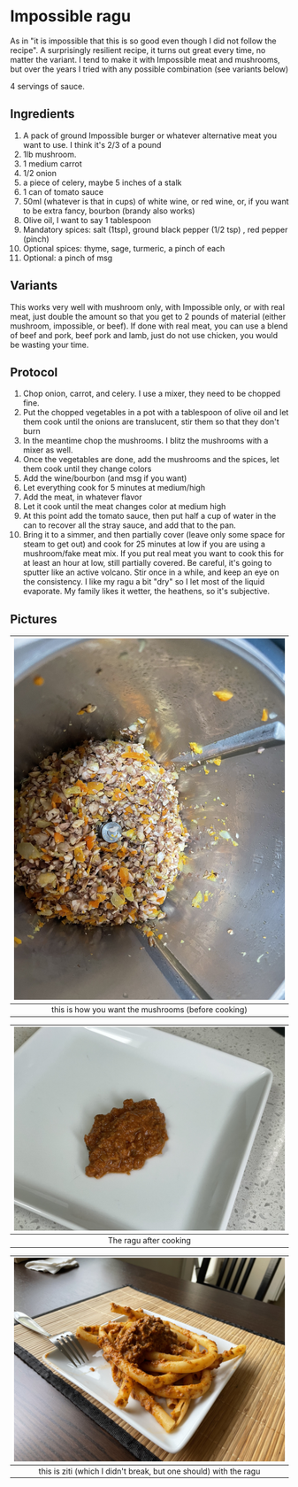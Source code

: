 # Impossible ragu

As in "it is impossible that this is so good even though I did not follow the recipe".
A surprisingly resilient recipe, it turns out great every time, no matter the variant.
I tend to make it with Impossible meat and mushrooms, but over the years I tried with any possible combination (see variants below)

4 servings of sauce.

## Ingredients

1. A pack of ground Impossible burger or whatever alternative meat you want to use. I think it's 2/3 of a pound
2. 1lb mushroom.
3. 1 medium carrot
4. 1/2 onion
5. a piece of celery, maybe 5 inches of a stalk
6. 1 can of tomato sauce
7. 50ml (whatever is that in cups) of white wine, or red wine, or, if you want to be extra fancy, bourbon (brandy also works)
8. Olive oil, I want to say 1 tablespoon
9. Mandatory spices: salt (1tsp), ground black pepper (1/2 tsp) , red pepper (pinch)
10. Optional spices: thyme, sage, turmeric, a pinch of each
11. Optional: a pinch of msg

## Variants

This works very well with mushroom only, with Impossible only, or with real meat, just double the amount so that you get to 2 pounds of material (either mushroom, impossible, or beef). If done with real meat, you can use a blend of beef and pork, beef pork and lamb, just do not use chicken, you would be wasting your time.

## Protocol

1. Chop onion, carrot, and celery. I use a mixer, they need to be chopped fine.
2. Put the chopped vegetables in a pot with a tablespoon of olive oil and let them cook until the onions are translucent, stir them so that they don't burn
3. In the meantime chop the mushrooms. I blitz the mushrooms with a mixer as well.
4. Once the vegetables are done, add the mushrooms and the spices, let them cook until they change colors
5. Add the wine/bourbon (and msg if you want)
6. Let everything cook for 5 minutes at medium/high
7. Add the meat, in whatever flavor
8. Let it cook until the meat changes color at medium high
9. At this point add the tomato sauce, then put half a cup of water in the can to recover all the stray sauce, and add that to the pan.
10. Bring it to a simmer, and then partially cover (leave only some space for steam to get out) and cook for 25 minutes at low if you are using a mushroom/fake meat mix. If you put real meat you want to cook this for at least an hour at low, still partially covered. Be careful, it's going to sputter like an active volcano. Stir once in a while, and keep an eye on the consistency. I like my ragu a bit "dry" so I let most of the liquid evaporate. My family likes it wetter, the heathens, so it's subjective.

## Pictures

| ![beforecook](assets/ragu_mushroom_before_cooking.jpeg) |
|:--:|
| this is how you want the mushrooms (before cooking) |

| ![aftercook](assets/ragu_mushroon_after_cooking.jpeg) |
|:--:|
| The ragu after cooking |

| ![zitiwith](assets/ragu_mushroom_with_ziti.jpeg) |
|:--:|
| this is ziti (which I didn't break, but one should) with the ragu |
